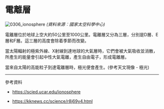 # 電離層

![0306_ionosphere](./static/0306_ionosphere.jpg)
*(資料來源︰國家太空科學中心)*

電離層位於地球上空大約50公里至1000公里。電離層又分為三層，分別是D層、E層和F層。這三層的高度會除着季節而改變。

當太陽輻射的極紫外線、X射線到達地球的大氣層時，它們會被大氣吸收並消散，所產生的能量會引起中性大氣電離，產生自由電子，形成電離層。

當來自太陽的高能粒子到達電離層時，極光便會產生。(參考天文現像 - 極光)

---

參考資料

- https://scied.ucar.edu/ionosphere

- https://kknews.cc/science/r8j69y4.html
